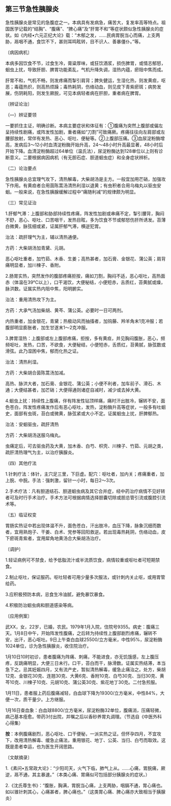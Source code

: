 ## 第三节急性胰腺炎

急性胰腺炎是常见的急腹症之一。本病具有发病急，痛苦大，复发率高等特点。祖国医学记载的“结胸”、“腹痛”、“脾心痛”及“肝胃不和”等症状颇似急性胰腺炎的症状。如《内经•六元正纪大论》载：“木郁之发，……民病胃脘当心而痛，上支两胁，鬲咽不通，食饮不下，甚则耳鸣眩转，目不识人、善暴僵仆。”等。

〔病因病机〕

本病多因饮食不节，过食生冷，膏粱厚味，或狂饮酒浆，损伤脾胃，或情志郁怒，蛔虫上扰，导致肝胆、脾胃功能紊乱，气机升降失调，湿热内蕴，瘀阻中焦而成。

肝胃不和，气机不畅，则发疼痛而掣引肩背；脾失健运，生湿化热，则发黄疸，呕恶；毒蕴热炽，则高热烦躁；毒热耗阴，伤络动血，则见皮下青紫瘀斑；病势发展，伤阴耗阳，则发生厥脱，可见本病轻者病在肝胆，重者病在脾胃。

〔辨证论治〕

（―）辨证要领

一要抓住主证，明确诊断。本病主要症状和体征有：①腹痛为突然上腹部或偏左呈持续性剧痛，或阵发性加剧，重者痛如“刀割”可致痛厥。疼痛往往向左肩部或左腰部放射，常伴有发热、恶心、呕吐、便秘等。②上腹部压痛。③血尿淀粉酶增高，发病后3〜12小时血清淀粉酶开始升高，24〜48小时升高最显著，48小时后开始下降。血清淀粉酶超过64单位（温氏法），尿淀粉酶达到128单位以上则有诊断意义。二要根据病因病机（有无胆石症、胆道蛔虫症）和全身症状辨析。

（二）论治要点

急性胰腺炎总宜理气攻下，清热解毒，大柴胡汤是主方。一般宜加用芒硝，加强攻下作用。有黄疸者合用茵陈蒿汤清热利湿以退黄；有虫积者合用乌梅丸以驱虫安蛔。一般来说，在急性胰腺缓解过程中“痛随利减”的规律颇为明显。

（三）常见证治

1.肝郁气滞：上腹部和胁部持续性疼痛，阵发性加剧或串痛不定，掣引腰背，胸闷不舒，恶心、呕吐、口苦咽干，发热目眩，多为饮食不节或郁怒伤肝所诱发。苔薄白微黄，脉弦细或紧，证属肝郁气滞，横逆犯胃。

治法：疏肝理气为主，辅以清热通便。

方药：大柴胡汤加青黛、元胡。

恶心呕吐重者，加竹茹、木香、生姜；高热甚者，加石膏、金银花、蒲公英；肩背痛明显者，加川楝子、香附。

2.肠胃实热，突然发作的腹部疼痛拒按，痛如刀割，胸闷不适，恶心呕吐，高热面赤（体温在39℃以上），口干渴饮，大便秘结，小便短赤，舌质红，苔黄腻或燥，脉洪数。证属实热内阻中焦，阳明腑实。

治法：重用清热攻下为主。

方药：大承气汤加柴胡、黄芩、蒲公英。必要时一日可两剂。

内热重者，加金银花，青黛；热极动风而抽搐者，加钩藤、羚羊角末1克冲服；若腹部明显膨胀者，加生甘遂末1〜2克冲服。

3.脾胃湿热：上腹部或左上腹部疼痛，拒按，多有黄疸，并见胸闷腹胀，恶心，频频呕吐，发热，口苦，不欲食，大便秘结，小便短赤，舌质红，苔黄腻，脉弦数或滑弦。此乃湿困中焦，郁而化热之证。

治法：清热利湿。

方药：大柴胡合茵陈蒿汤加减。

高热、脉洪大者，加石膏、金银花、蒲公英；小便不利者，加车前子、滑石、木通；大便结甚者，加芒硝；大便得通则诸症自减时，减少或去掉大黄。

4.蛔虫上扰：持续性上腹痛，伴有阵发性钻顶样痛，痛时汗出肢冷，辗转不安，面色苍白，阵发性疼痛发作后有恶心呕吐，发热，淀粉酶升高等症状，一般多有吐蛔史，面部有虫斑，苔白或微黄，脉弦紧或大小不定。证属蛔虫上扰，肝脾郁热。

治法：安蛔驱虫，疏肝清热

方药：大柴胡汤送服乌梅丸。

虫痛定后，可去驱虫药及大黄，加木香、白芍、枳壳、川楝子、竹茹、元胡之类，疏肝清热理气为主，以治疗胰腺炎。

（四）其他疗法

1.针刺疗法：体针，主穴足三里，下巨虚。配穴：呕吐者，加内关；疼痛重者，加上脘、中脘。手法：强刺激，留针一小时，每日2〜3次。

2.手术疗法：凡有胆道结石、胆道蛔虫病及其它合并症，经中药治疗病情不见好转者可及时行手术治疗。手术方法可根据病情选择胆囊切除或胆总管引流或腹腔引流术等。

（五）临证权变

胃肠实热证中若出现体温不升，面色苍白，汗出肢冷，血压下降，脉象沉细而数者，宜用熟炮子、干姜、白术、党参等回阳救逆。若出现毒热耗阴，伤络动血，皮下瘀斑青紫者，宜用犀角地黄汤合大柴胡汤治疗。

〔调护〕

1.轻证病例可不禁食，给予低脂流汁或半流质饮食，病情较重或呕吐者可短期禁食。

2.制止呕吐，保证服药。呕吐轻者可用少量多次服法，或针刺内关止呕，或用胃管给药。

3.应积极预防本病，忌食生冷油腻，避免暴饮暴食。

4.积极防治蛔虫病和胆道感染等病。

〔应用例案〕

武XX，女，22岁，已婚，农民。1979年1月入院，住院号9355。病史：腹痛三天。1月8日中午，开始阵发性腹痛，之后转为持续性上腹部剧烈疼痛，辗转不安，出汗，恶心呕吐。9日上午查白血球25500/立方毫米，中性95%，尿淀粉酶1024单位，诊为急性胰腺炎，收住院治疗。

1月10日10时初诊，患者腹痛为阵痛、刺痛，不能进食，亦无饥饿感，左上腹压疼，反跳痛明显，大便三日未行。口干，苔白而干，脉滑数。证属实热结滞，本当急下之。忌其妊娠四月，又有流产史，暂拟清热解毒，缓急止痛治之。处方，柴胡12克、金银花30克、连翘30克、大黄6克、香附10克、白芍30克、当归30克、黄芩10克、川楝子10克、元胡10克、蒲公英30克、紫花地丁30克。二付急煎服。

1月11日，患者服上药后腹痛减轻，白血球下降为19300/立方毫米，中性84%，大便一次，质干量少。上方继服。

1月16日查血象：白血球8800/立方毫米，尿淀粉酶32单位，腹痛消，压痛轻微，病己基本痊愈。带药3付出院，并嘱之后以香砂养胃丸调理。（节选自《中医外科心得集）

**按**：本例腹痛剧烈，恶心呕吐、口干便秘，一派实热之证。但怀孕四月，不宜攻下，改用清热解毒、缓急止痛法，重用银花、地丁、公英、当归、白芍而取效。这既是患者幸运，也为医生开阔思路。

〔文献摘录〕

1.《素问•五常政大论》：“少阳司天，火气下临，肺气上从。……心痛，胃脘痛，厥逆，鬲不通，其主暴速。”（本类心痛、胃痛似可包括部分胰腺炎的症状。）

2.《沈氏尊生书》：“腹胀，胸满，胃脘当心痛，上支两胁，咽膈不通，胃心痛也。如以锥针刺其心，心痛甚者，脾心痛也。”（这类胃心痛、脾心痛亦大致相当于胰腺炎）
